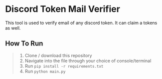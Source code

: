 # Discord Token Mail Verifier
This tool is used to verify email of any discord token. It can claim a tokens as well.

## How To Run
> 1) Clone / download this repository
> 2) Navigate into the file through your choice of console/terminal
> 3) Run `pip install -r requirements.txt`
> 4) Run `python main.py`
